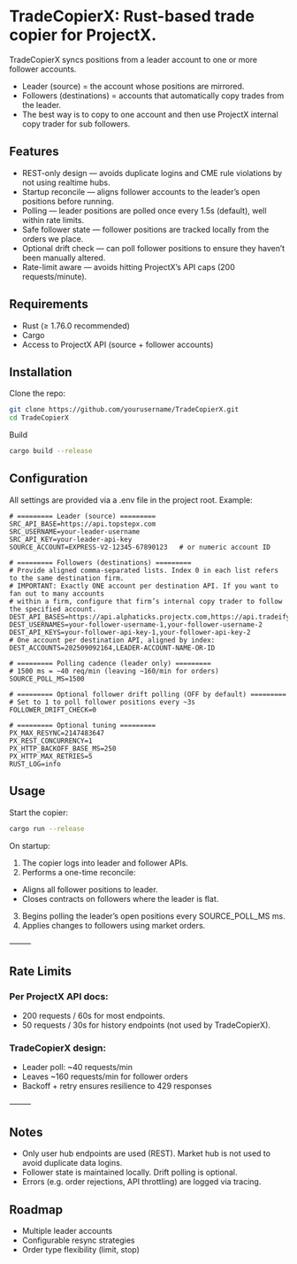 # TradeCopierX: Rust-based trade copier for ProjectX.
TradeCopierX syncs positions from a leader account to one or more follower accounts.
- Leader (source) = the account whose positions are mirrored.
- Followers (destinations) = accounts that automatically copy trades from the leader.
- The best way is to copy to one account and then use ProjectX internal copy trader for sub followers.

## Features
- REST-only design — avoids duplicate logins and CME rule violations by not using realtime hubs.
- Startup reconcile — aligns follower accounts to the leader’s open positions before running.
- Polling — leader positions are polled once every 1.5s (default), well within rate limits.
- Safe follower state — follower positions are tracked locally from the orders we place.
- Optional drift check — can poll follower positions to ensure they haven’t been manually altered.
- Rate-limit aware — avoids hitting ProjectX’s API caps (200 requests/minute).

## Requirements
- Rust (≥ 1.76.0 recommended)
- Cargo
- Access to ProjectX API (source + follower accounts)

## Installation

Clone the repo:
```bash
git clone https://github.com/yourusername/TradeCopierX.git
cd TradeCopierX
```
Build
```bash
cargo build --release
```

## Configuration
All settings are provided via a .env file in the project root.
Example:
```dotenv
# ========= Leader (source) =========
SRC_API_BASE=https://api.topstepx.com
SRC_USERNAME=your-leader-username
SRC_API_KEY=your-leader-api-key
SOURCE_ACCOUNT=EXPRESS-V2-12345-67890123   # or numeric account ID

# ========= Followers (destinations) =========
# Provide aligned comma-separated lists. Index 0 in each list refers to the same destination firm.
# IMPORTANT: Exactly ONE account per destination API. If you want to fan out to many accounts
# within a firm, configure that firm’s internal copy trader to follow the specified account.
DEST_API_BASES=https://api.alphaticks.projectx.com,https://api.tradeify.projectx.com
DEST_USERNAMES=your-follower-username-1,your-follower-username-2
DEST_API_KEYS=your-follower-api-key-1,your-follower-api-key-2
# One account per destination API, aligned by index:
DEST_ACCOUNTS=202509092164,LEADER-ACCOUNT-NAME-OR-ID

# ========= Polling cadence (leader only) =========
# 1500 ms = ~40 req/min (leaving ~160/min for orders)
SOURCE_POLL_MS=1500

# ========= Optional follower drift polling (OFF by default) =========
# Set to 1 to poll follower positions every ~3s
FOLLOWER_DRIFT_CHECK=0

# ========= Optional tuning =========
PX_MAX_RESYNC=2147483647
PX_REST_CONCURRENCY=1
PX_HTTP_BACKOFF_BASE_MS=250
PX_HTTP_MAX_RETRIES=5
RUST_LOG=info
```
## Usage
Start the copier:
```bash
cargo run --release
```

On startup:
1.	The copier logs into leader and follower APIs.
2.	Performs a one-time reconcile:
   - Aligns all follower positions to leader.
   - Closes contracts on followers where the leader is flat.
3.	Begins polling the leader’s open positions every SOURCE_POLL_MS ms.
4.	Applies changes to followers using market orders.

⸻

## Rate Limits

### Per ProjectX API docs:
- 200 requests / 60s for most endpoints.
- 50 requests / 30s for history endpoints (not used by TradeCopierX).

### TradeCopierX design:
- Leader poll: ~40 requests/min
- Leaves ~160 requests/min for follower orders
- Backoff + retry ensures resilience to 429 responses

⸻

## Notes
- Only user hub endpoints are used (REST). Market hub is not used to avoid duplicate data logins.
- Follower state is maintained locally. Drift polling is optional.
- Errors (e.g. order rejections, API throttling) are logged via tracing.

## Roadmap
- Multiple leader accounts
- Configurable resync strategies
- Order type flexibility (limit, stop)